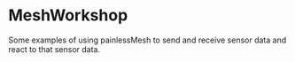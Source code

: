 # MeshWorkshop

Some examples of using painlessMesh to send and receive sensor data and react to that sensor data.
